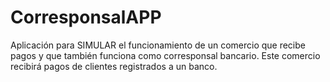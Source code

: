# CorresponsalAPP
Aplicación para SIMULAR el funcionamiento de un comercio que recibe pagos y que también funciona como corresponsal bancario. Este comercio recibirá pagos de clientes registrados a un banco.

